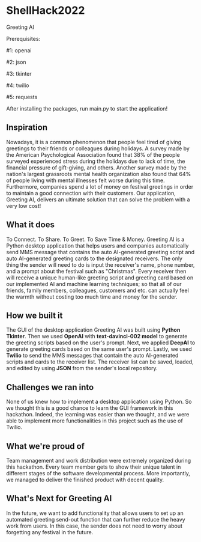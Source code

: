 # ShellHack2022

Greeting AI


Prerequisites:

#1: openai

#2: json

#3: tkinter

#4: twilio

#5: requests


After installing the packages, run main.py to start the application!







## Inspiration 
Nowadays, it is a common phenomenon that people feel tired of giving greetings to their friends or colleagues during holidays. A survey made by the American Psychological Association found that 38% of the people surveyed experienced stress during the holidays due to lack of time, the financial pressure of gift-giving, and others. Another survey made by the nation's largest grassroots mental health organization also found that 64% of people living with mental illnesses felt worse during this time. Furthermore, companies spend a lot of money on festival greetings in order to maintain a good connection with their customers. Our application, Greeting AI, delivers an ultimate solution that can solve the problem with a very low cost!

## What it does
To Connect. To Share. To Greet. To Save Time & Money. Greeting AI is a Python desktop application that helps users and companies automatically send MMS message that contains the auto AI-generated greeting script and auto AI-generated greeting cards to the designated receivers. The only thing the sender will need to do is input the receiver's name, phone number, and a prompt about the festival such as "Christmas". Every receiver then will receive a unique human-like greeting script and greeting card based on our implemented AI and machine learning techniques; so that all of our friends, family members, colleagues, customers and etc. can actually feel the warmth without costing too much time and money for the sender.

## How we built it
The GUI of the desktop application Greeting AI was built using **Python Tkinter**. Then we used **OpenAI** with **text-davinci-002 model** to generate the greeting scripts based on the user's prompt. Next, we applied **DeepAI** to generate greeting cards based on the same user's prompt. Lastly, we used **Twilio** to send the MMS messages that contain the auto AI-generated scripts and cards to the receiver list. The receiver list can be saved, loaded, and edited by using **JSON** from the sender's local repository.

## Challenges we ran into
None of us knew how to implement a desktop application using Python. So we thought this is a good chance to learn the GUI framework in this hackathon. Indeed, the learning was easier than we thought, and we were able to implement more functionalities in this project such as the use of Twilio.

## What we're proud of 
Team management and work distribution were extremely organized during this hackathon. Every team member gets to show their unique talent in different stages of the software developmental process. More importantly, we managed to deliver the finished product with decent quality.

## What's Next for Greeting AI
In the future, we want to add functionality that allows users to set up an automated greeting send-out function that can further reduce the heavy work from users. In this case, the sender does not need to worry about forgetting any festival in the future.  






